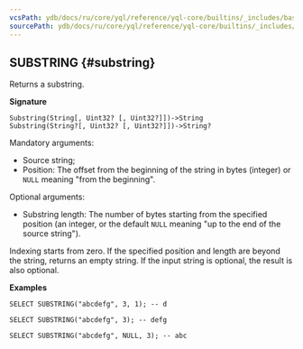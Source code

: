 ```yaml
---
vcsPath: ydb/docs/ru/core/yql/reference/yql-core/builtins/_includes/basic/substring.md
sourcePath: ydb/docs/ru/core/yql/reference/yql-core/builtins/_includes/basic/substring.md
---
```

## SUBSTRING {#substring}

Returns a substring.

**Signature**
```
Substring(String[, Uint32? [, Uint32?]])->String
Substring(String?[, Uint32? [, Uint32?]])->String?
```

Mandatory arguments:

* Source string;
* Position: The offset from the beginning of the string in bytes (integer) or `NULL` meaning "from the beginning".

Optional arguments:

* Substring length: The number of bytes starting from the specified position (an integer, or the default `NULL` meaning "up to the end of the source string").

Indexing starts from zero. If the specified position and length are beyond the string, returns an empty string.
If the input string is optional, the result is also optional.

**Examples**
```yql
SELECT SUBSTRING("abcdefg", 3, 1); -- d
```
```yql
SELECT SUBSTRING("abcdefg", 3); -- defg
```
```yql
SELECT SUBSTRING("abcdefg", NULL, 3); -- abc
```
